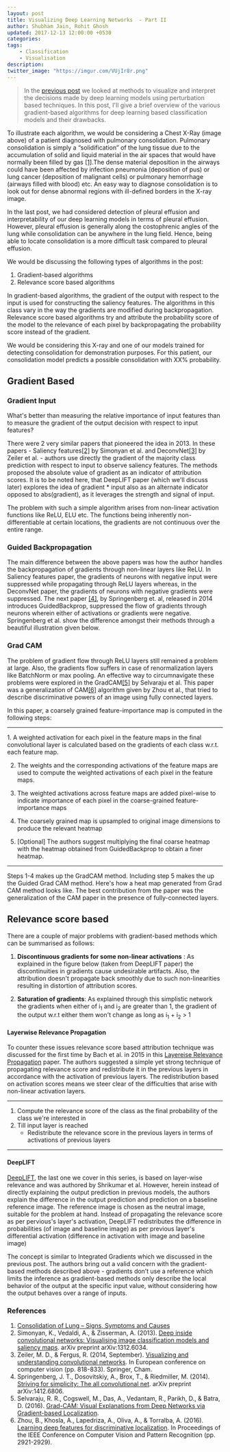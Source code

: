 ```yaml
---
layout: post
title: Visualizing Deep Learning Networks  - Part II
author: Shubham Jain, Rohit Ghosh
updated: 2017-12-13 12:00:00 +0530
categories:
tags:
    - Classification
    - Visualisation
description:
twitter_image: "https://imgur.com/VUjIr8r.png"
---
```


>In the [previous post](http://blog.qure.ai/notes/visualizing_deep_learning) we looked at methods to visualize and interpret the decisions made by deep learning models using perturbation based techniques. In this post, I'll give a brief overview of the various gradient-based algorithms for deep learning based classification models and their drawbacks.

<!-- Insert X-Ray Here -->

To illustrate each algorithm, we would be considering a Chest X-Ray (image above) of a patient diagnosed with pulmonary consolidation. Pulmonary consolidation is simply a “solidification” of the lung tissue due to the accumulation of solid and liquid material in the air spaces that would have normally been filled by gas [[1]](#consolidation-defn).The dense material deposition in the airways could have been affected by infection pneumonia (deposition of pus) or lung cancer (deposition of malignant cells) or pulmonary hemorrhage (airways filled with blood) etc. An easy way to diagnose consolidation is to look out for dense abnormal regions with ill-defined borders in the X-ray image.

In the last post, we had considered detection of pleural effusion and interpretability of our deep learning models in terms of pleural effusion. However, pleural effusion is generally along the costophrenic angles of the lung while consolidation can be anywhere in the lung field. Hence, being able to locate consolidation is a more difficult task compared to pleural effusion.

We would be discussing the following types of algorithms in the post:
1. Gradient-based algorithms
2. Relevance score based algorithms

In gradient-based algorithms, the gradient of the output with respect to the input is used for constructing the saliency features. The algorithms in this class vary in the way the gradients are modified during backpropagation. Relevance score based algorithms try and attribute the probability score of the model to the relevance of each pixel by backpropagating the probability score instead of the gradient.

We would be considering this X-ray and one of our models trained for detecting consolidation for demonstration purposes. For this patient, our consolidation model predicts a possible consolidation with XX% probability.

## Gradient Based

### Gradient Input

What's better than measuring the relative importance of input features than to measure the gradient of the output decision with respect to input features?

There were 2 very similar papers that pioneered the idea in 2013. In these papers  - Saliency features[[2]](#1312.6034) by Simonyan et al. and DeconvNet[[3]](#1311.2901) by Zeiler et al. - authors use directly the gradient of the majority class prediction with respect to input to observe saliency features. The methods proposed the absolute value of gradient as an indicator of attribution scores. It is to be noted here, that DeepLIFT paper (which we'll discuss later) explores the idea of gradient * input also as an alternate indicator opposed to abs(gradient), as it leverages the strength and signal of input.

<!-- Need to talk about this -->

The problem with such a simple algorithm arises from non-linear activation functions like ReLU, ELU etc. The functions being inherently non-differentiable at certain locations, the gradients are not continuous over the entire range.

<!-- End of talk -->

### Guided Backpropagation

The main difference between the above papers was how the author handles the backpropagation of gradients through non-linear layers like ReLU. In Saliency features paper, the gradients of neurons with negative input were suppressed while propagating through ReLU layers whereas, in the DeconvNet paper, the gradients of neurons with negative gradients were suppressed. The next paper [[4]](#1412.6806), by Springenberg et. al, released in 2014 introduces GuidedBackprop, suppressed the flow of gradients through neurons wherein either of activations or gradients were negative. Springenberg et al. show the difference amongst their methods through a beautiful illustration given below.

<!-- Insert the image from the paper here. -->

### Grad CAM

The problem of gradient flow through ReLU layers still remained a problem at large. Also, the gradients flow suffers in case of renormalization layers like BatchNorm or max pooling. An effective way to circumnavigate these problems were explored in the GradCAM[[5]](#1610.02391) by Selvaraju et al. This paper was a generalization of CAM[[6]](#1512.04150) algorithm given by Zhou et al., that tried to describe discriminative powers of an image using fully connected layers.

In this paper, a coarsely grained feature-importance map  is computed in the following steps:

<hr>
1. A weighted activation for each pixel in the feature maps in the final convolutional layer is calculated based on the gradients of each class w.r.t. each feature map.

2. The weights and the corresponding activations of the feature maps are used to compute the weighted activations of each pixel in the feature maps.

3. The weighted activations across feature maps are added pixel-wise to indicate importance of each pixel in the coarse-grained feature-importance maps

4. The coarsely grained map is upsampled to original image dimensions to produce the relevant heatmap

5. [Optional] The authors suggest multiplying the final coarse heatmap with the heatmap obtained from GuidedBackprop to obtain a finer heatmap.

<hr>

Steps 1-4 makes up the GradCAM method. Including step 5 makes the up the Guided Grad CAM method. Here's how a heat map generated from Grad CAM method looks like. The best contribution from the paper was the generalization of the CAM paper in the presence of fully-connected layers.

## Relevance score based

There are a couple of major problems with gradient-based methods which can be summarised as follows:

1. **Discontinuous gradients for some non-linear activations** : As explained in the figure below (taken from DeepLIFT paper) the discontinuities in gradients cause undesirable artifacts. Also, the attribution doesn't propagate back smoothly due to such non-linearities resulting in distortion of attribution scores.

2. **Saturation of gradients**: As explained through this simplistic network the gradients when either of i<sub>1</sub> and  i<sub>2</sub> are greater than 1, the gradient of the output w.r.t either them won't change as long as i<sub>1</sub> + i<sub>2</sub> > 1


#### Layerwise Relevance Propagation

To counter these issues relevance score based attribution technique was discussed for the first time by Bach et al. in 2015 in this [Layereise Relevance Propagation](http://journals.plos.org/plosone/article?id=10.1371/journal.pone.0130140) paper. The authors suggested a simple yet strong technique of propagating relevance score and redistribute it in the previous layers in accordance with the activation of previous layers. The redistribution based on activation scores means we steer clear of the difficulties that arise with non-linear activation layers.

<hr>

1. Compute the relevance score of the class as the final probability of the class we're interested in
2. Till input layer is reached
    - Redistribute the relevance score in the previous layers in terms of activations of previous layers

<hr>

#### DeepLIFT

[DeepLIFT](https://arxiv.org/abs/1704.02685), the last one we cover in this series, is based on layer-wise relevance and was authored by Shrikumar et al.  However, herein instead of directly explaining the output prediction in previous models, the authors explain the difference in the output prediction and prediction on a baseline reference image. The reference image is chosen as the neutral image, suitable for the problem at hand. Instead of propagating the relevance score as per pervious's layer's activation, DeepLIFT redistributes the difference in probabilities (of image and baseline image) as per previous layer's differential activation (difference in activation with image and baseline image)

The concept is similar to Integrated Gradients which we discussed in the previous post. The authors bring out a valid concern with the gradient-based methods described above - gradients don’t use a reference which limits the inference as gradient-based methods only describe the local behavior of the output at the specific input value, without
considering how the output behaves over a range of inputs.

### References

1. <a name='consolidation-defn'></a>[Consolidation of Lung – Signs, Symptoms and Causes](http://www.healthhype.com/consolidation-in-lung-signs-symptoms-and-causes.html)
2. <a name='1312.6034'></a>Simonyan, K., Vedaldi, A., & Zisserman, A. (2013). [Deep inside convolutional networks: Visualising image classification models and saliency maps](https://arxiv.org/abs/1312.6034). arXiv preprint arXiv:1312.6034.
3. <a name='1311.2901'></a>Zeiler, M. D., & Fergus, R. (2014, September). [Visualizing and understanding convolutional networks](https://arxiv.org/abs/1311.2901). In European conference on computer vision (pp. 818-833). Springer, Cham.
4. <a name='1412.6806'></a>Springenberg, J. T., Dosovitskiy, A., Brox, T., & Riedmiller, M. (2014). [Striving for simplicity: The all convolutional net](https://arxiv.org/abs/1412.6806). arXiv preprint arXiv:1412.6806.
5. <a name='1610.02391'></a>Selvaraju, R. R., Cogswell, M., Das, A., Vedantam, R., Parikh, D., & Batra, D. (2016). [Grad-CAM: Visual Explanations from Deep Networks via Gradient-based Localization](https://arxiv.org/abs/1610.02391v3).
6. <a name='1512.04150'></a>Zhou, B., Khosla, A., Lapedriza, A., Oliva, A., & Torralba, A. (2016). [Learning deep features for discriminative localization](https://arxiv.org/abs/1512.04150). In Proceedings of the IEEE Conference on Computer Vision and Pattern Recognition (pp. 2921-2929).
